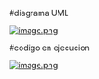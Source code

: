 #diagrama UML

[![image.png](https://i.postimg.cc/0jjh50Yx/image.png)](https://postimg.cc/XBMsQF1D)

#codigo en ejecucion

[![image.png](https://i.postimg.cc/pVcgG3vd/image.png)](https://postimg.cc/Thm7h7p8)
